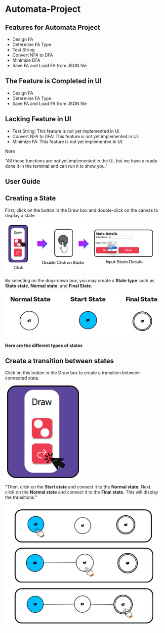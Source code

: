 # Automata-Project
<!-- ![photo_2024-05-13_11-00-55](https://github.com/Wathrak/Automata-Project/assets/164229074/c40575a9-8a49-400e-8150-52a7ea69de15) -->
## Features for Automata Project

- Design FA
- Determine FA Type
- Test String
- Convert NFA to DFA
- Minimize DFA
- Save FA and Load FA from JSON file

## The Feature is Completed in UI

- Design FA
- Determine FA Type
- Save FA and Load FA from JSON file

## Lacking Feature in UI
- Test String: This feature is not yet implemented in UI.
- Convert NFA to DFA: This feature is not yet implemented in UI.
- Minimize FA: This feature is not yet implemented in UI.
> [!NOTE]
>  "All these functions are not yet implemented in the UI, but we have already done it in the terminal and can run it to show you."
## User Guide

## Creating a State

First, click on the button in the Draw box and double-click on the canvas to display a state.

![alt text](asset/user_guide/create_state.jpg)

By selecting on the drop-down box, you may create a **State type** such as **State state**, **Normal state**, and **Final State**.

![alt text](asset/user_guide/state_type.jpg)

**Here are the different types of states**

## Create a transition between states

Click on this button in the Draw box to create a transition between connected state.

![alt text](asset/user_guide/create_transition.jpg)

"Then, click on the **Start state** and connect it to the **Normal state**. Next, click on the **Normal state** and connect it to the **Final state.** This will display the transitions."

![alt text](asset/user_guide/transition_connect.jpg)





